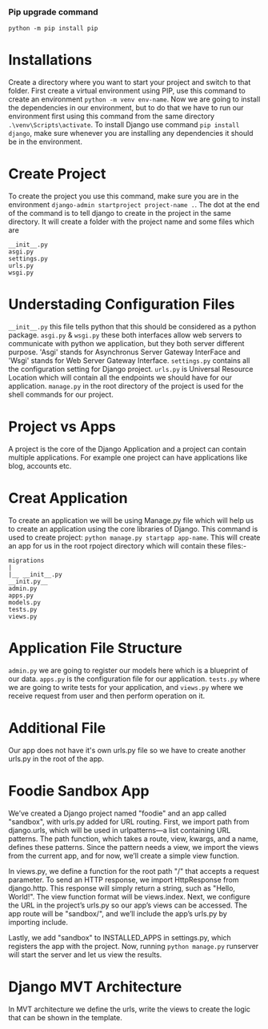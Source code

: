 ### Pip upgrade command
`python -m pip install pip`

# Installations 
Create a directory where you want to start your project and switch to that folder. First create a virtual environment using PIP, use this command to create an environment `python -m venv env-name`. Now we are going to install the dependencies in our environment, but to do that we have to run our environment first using this command from the same directory `.\venv\Scripts\activate`. To install Django use command `pip install django`, make sure whenever you are installing any dependencies it should be in the environment.

# Create Project
To create the project you use this command, make sure you are in the environment `django-admin startproject project-name .`. The dot at the end of the command is to tell django to create in the project in the same directory. It will create a folder with the project name and some files which are 
```
__init__.py
asgi.py
settings.py
urls.py
wsgi.py
```

# Understading Configuration Files
`__init__.py` this file tells python that this should be considered as a python package. `asgi.py` & `wsgi.py` these both interfaces allow web servers to communicate with python we application, but they both server different purpose. 'Asgi' stands for Asynchronus Server Gateway InterFace and 'Wsgi' stands for Web Server Gateway Interface. `settings.py` contains all the configuration setting for Django project. `urls.py` is Universal Resource Location which will contain all the endpoints we should have for our application. `manage.py` in the root directory of the project is used for the shell commands for our project.

# Project vs Apps
A project is the core of the Django Application and a project can contain multiple applications. For example one project can have applications like blog, accounts etc.

# Creat Application
To create an application we will be using Manage.py file which will help us to create an application using the core libraries of Django. This command is used to create project: `python manage.py startapp app-name`. This will create an app for us in the root rpoject directory which will contain these files:-
```
migrations
|
|__ __init__.py
__init.py__
admin.py
apps.py
models.py
tests.py
views.py
```

# Application File Structure
`admin.py` we are going to register our models here which is a blueprint of our data. `apps.py` is the configuration file for our application. `tests.py` where we are going to write tests for your application, and `views.py` where we receive request from user and then perform operation on it.

# Additional File
Our app does not have it's own urls.py file so we have to create another urls.py in the root of the app.

# Foodie Sandbox App
We’ve created a Django project named "foodie" and an app called "sandbox", with urls.py added for URL routing. First, we import path from django.urls, which will be used in urlpatterns—a list containing URL patterns. The path function, which takes a route, view, kwargs, and a name, defines these patterns. Since the pattern needs a view, we import the views from the current app, and for now, we’ll create a simple view function.

In views.py, we define a function for the root path "/" that accepts a request parameter. To send an HTTP response, we import HttpResponse from django.http. This response will simply return a string, such as "Hello, World!". The view function format will be views.index. Next, we configure the URL in the project’s urls.py so our app’s views can be accessed. The app route will be "sandbox/", and we’ll include the app’s urls.py by importing include.

Lastly, we add "sandbox" to INSTALLED_APPS in settings.py, which registers the app with the project. Now, running `python manage.py` runserver will start the server and let us view the results.

# Django MVT Architecture
In MVT architecture we define the urls, write the views to create the logic that can be shown in the template.